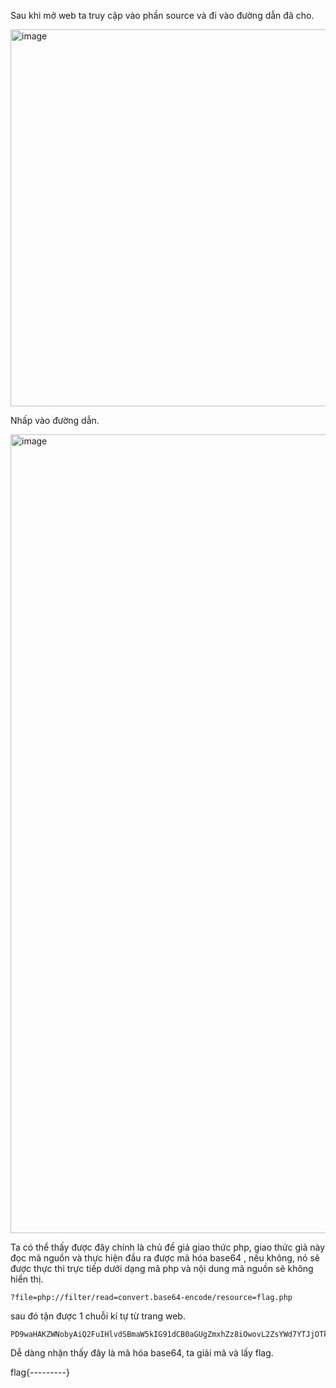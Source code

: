 Sau khi mở web ta truy cập vào phần source và đi vào đường dẫn đã cho.  

<img width="603" alt="image" src="https://user-images.githubusercontent.com/125866921/224554218-53e8a05c-e803-43c1-a66a-9c6a07721f1f.png">

Nhấp vào đường dẫn.  

<img width="1278" alt="image" src="https://user-images.githubusercontent.com/125866921/224554272-3300a963-5457-4605-944d-d789c9af6e76.png">

Ta có thể thấy được đây chính là chủ đề giả giao thức php, giao thức giả này đọc mã nguồn và thực hiện đầu ra được mã hóa base64 , nếu không, nó sẽ được thực thi trực tiếp dưới dạng mã php và nội dung mã nguồn sẽ không hiển thị.  

    ?file=php://filter/read=convert.base64-encode/resource=flag.php  

sau đó tận được 1 chuỗi kí tự từ trang web.  

    PD9waHAKZWNobyAiQ2FuIHlvdSBmaW5kIG91dCB0aGUgZmxhZz8iOwovL2ZsYWd7YTJjOTk2YzYtMDY3OS00YmZmLWFjNmQtOWNjMDIxYjQ0OTAzfQo=  

Dễ dàng nhận thấy đây là mã hóa base64, ta giải mã và lấy flag.  

flag{---------}
